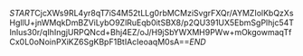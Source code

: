 $START$CjcXWs9RL4yr8qT7iS4M52tLLg0rbMCMziSvgrFXQr/AYMZIolKbQzXsHgllU+jnWMqkDmBZViLybO9ZlRuEqb0itSBX8/p2QU391UX5EbmSgPlhjc54TInlus30r/qIhIngjURPQNcd+Bhj4EZ/oJ/H9jSbYWXMH9PWw+mOkgowmaqTfCx0L0oNoinPXiKZ6SgKBpF1BtIAcIeoaqM0sA==$END$